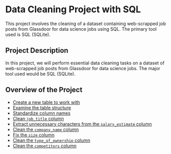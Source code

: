 # Data Cleaning Project with SQL

This project involves the cleaning of a dataset containing web-scrapped job posts from Glassdoor for data science jobs using SQL. The primary tool used is SQL (SQLite).

## Project Description

In this project, we will perform essential data cleaning tasks on a dataset of web-scrapped job posts from Glassdoor for data science jobs. The major tool used would be SQL (SQLite).

## Overview of the Project

- [Create a new table to work with](https://github.com/Hagar-zakaria/Data-Cleaning-Project-with-SQL/blob/step1/steps/step1/step1.sql)
- [Examine the table structure](https://github.com/Hagar-zakaria/Data-Cleaning-Project-with-SQL/blob/step2/steps/step2/step2.sql)
- [Standardize column names](https://github.com/Hagar-zakaria/Data-Cleaning-Project-with-SQL/blob/step3/steps/step3/step3.sql)
- [Clean `job_title` column](https://github.com/Hagar-zakaria/Data-Cleaning-Project-with-SQL/blob/step4/steps/step4/step4.sql)
- [Extract unnecessary characters from the `salary_estimate` column](https://github.com/Hagar-zakaria/Data-Cleaning-Project-with-SQL/blob/step5/steps/step5/step5.sql)
- [Clean the `company_name` column](https://github.com/Hagar-zakaria/Data-Cleaning-Project-with-SQL/blob/step6/steps/step6/step6.sql)
- [Fix the `size` column](https://github.com/Hagar-zakaria/Data-Cleaning-Project-with-SQL/blob/step7/steps/step7/step7.sql)
- [Clean the `type_of_ownership` column](https://github.com/Hagar-zakaria/Data-Cleaning-Project-with-SQL/blob/step8/steps/step8/step8.sql)
- [Clean the `competitors` column](https://github.com/Hagar-zakaria/Data-Cleaning-Project-with-SQL/blob/step9/steps/step9/step9.sql)


